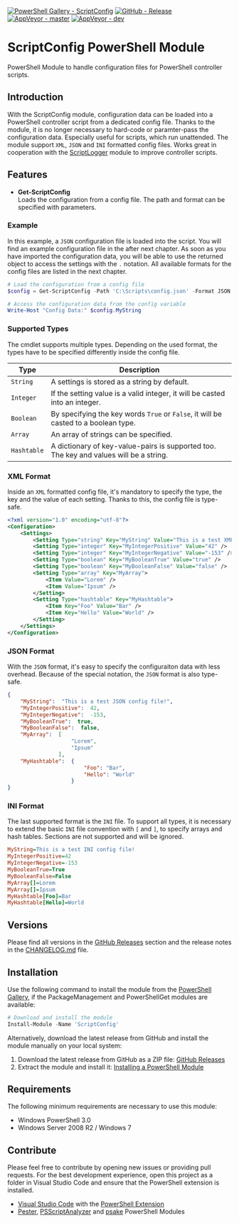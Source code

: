 [![PowerShell Gallery - ScriptConfig](https://img.shields.io/badge/PowerShell_Gallery-ScriptConfig-0072C6.svg)](https://www.powershellgallery.com/packages/ScriptConfig)
[![GitHub - Release](https://img.shields.io/github/release/claudiospizzi/ScriptConfig.svg)](https://github.com/claudiospizzi/ScriptConfig/releases)
[![AppVeyor - master](https://img.shields.io/appveyor/ci/claudiospizzi/ScriptConfig/master.svg)](https://ci.appveyor.com/project/claudiospizzi/ScriptConfig/branch/master)
[![AppVeyor - dev](https://img.shields.io/appveyor/ci/claudiospizzi/ScriptConfig/dev.svg)](https://ci.appveyor.com/project/claudiospizzi/ScriptConfig/branch/dev)


# ScriptConfig PowerShell Module

PowerShell Module to handle configuration files for PowerShell controller
scripts.


## Introduction

With the ScriptConfig module, configuration data can be loaded into a PowerShell
controller script from a dedicated config file. Thanks to the module, it is no
longer necessary to hard-code or paramter-pass the configuration data.
Especially useful for scripts, which run unattended. The module support `XML`,
`JSON` and `INI` formatted config files. Works great in cooperation with the
[ScriptLogger] module to improve controller scripts.


## Features

* **Get-ScriptConfig**  
  Loads the configuration from a config file. The path and format can be
  specified with parameters.


### Example

In this example, a `JSON` configuration file is loaded into the script. You will
find an example configuration file in the after next chapter. As soon as you
have imported the configuration data, you will be able to use the returned
object to access the settings with the `.` notation. All available formats for
the config files are listed in the next chapter.

```powershell
# Load the configuration from a config file
$config = Get-ScriptConfig -Path 'C:\Scripts\config.json' -Format JSON

# Access the configuration data from the config variable
Write-Host "Config Data:" $config.MyString
```


### Supported Types

The cmdlet supports multiple types. Depending on the used format, the types have
to be specified differently inside the config file.

| Type          | Description                                                                              |
| ------------- | ---------------------------------------------------------------------------------------- |
| `String`      | A settings is stored as a string by default.                                             |
| `Integer`     | If the setting value is a valid integer, it will be casted into an integer.              |
| `Boolean`     | By specifying the key words `True` or `False`, it will be casted to a boolean type.      |
| `Array`       | An array of strings can be specified.                                                    |
| `Hashtable`   | A dictionary of key-value-pairs is supported too. The key and values will be a string.   |


### XML Format

Inside an `XML` formatted config file, it's mandatory to specify the type, the key and the value of each setting. Thanks to this, the config file is type-safe.

```xml
<?xml version="1.0" encoding="utf-8"?>
<Configuration>
    <Settings>
        <Setting Type="string" Key="MyString" Value="This is a test XML config file!" />
        <Setting Type="integer" Key="MyIntegerPositive" Value="42" />
        <Setting Type="integer" Key="MyIntegerNegative" Value="-153" />
        <Setting Type="boolean" Key="MyBooleanTrue" Value="true" />
        <Setting Type="boolean" Key="MyBooleanFalse" Value="false" />
        <Setting Type="array" Key="MyArray">
            <Item Value="Lorem" />
            <Item Value="Ipsum" />
        </Setting>
        <Setting Type="hashtable" Key="MyHashtable">
            <Item Key="Foo" Value="Bar" />
            <Item Key="Hello" Value="World" />
        </Setting>
    </Settings>
</Configuration>
```


### JSON Format

With the `JSON` format, it's easy to specify the configuraiton data with less overhead. Because of the special notation, the `JSON` format is also type-safe.

```json
{
    "MyString":  "This is a test JSON config file!",
    "MyIntegerPositive":  42,
    "MyIntegerNegative":  -153,
    "MyBooleanTrue":  true,
    "MyBooleanFalse":  false,
    "MyArray":  [
                    "Lorem",
                    "Ipsum"
                ],
    "MyHashtable":  {
                        "Foo": "Bar",
                        "Hello": "World"
                    }
}
```


### INI Format

The last supported format is the `INI` file. To support all types, it is necessary to extend the basic `INI` file convention with `[` and `]`, to specify arrays and hash tables. Sections are not supported and will be ignored.

```ini
MyString=This is a test INI config file!
MyIntegerPositive=42
MyIntegerNegative=-153
MyBooleanTrue=True
MyBooleanFalse=False
MyArray[]=Lorem
MyArray[]=Ipsum
MyHashtable[Foo]=Bar
MyHashtable[Hello]=World
```


## Versions

Please find all versions in the [GitHub Releases] section and the release notes
in the [CHANGELOG.md] file.


## Installation

Use the following command to install the module from the [PowerShell Gallery],
if the PackageManagement and PowerShellGet modules are available:

```powershell
# Download and install the module
Install-Module -Name 'ScriptConfig'
```

Alternatively, download the latest release from GitHub and install the module
manually on your local system:

1. Download the latest release from GitHub as a ZIP file: [GitHub Releases]
2. Extract the module and install it: [Installing a PowerShell Module]


## Requirements

The following minimum requirements are necessary to use this module:

* Windows PowerShell 3.0
* Windows Server 2008 R2 / Windows 7


## Contribute

Please feel free to contribute by opening new issues or providing pull requests.
For the best development experience, open this project as a folder in Visual
Studio Code and ensure that the PowerShell extension is installed.

* [Visual Studio Code] with the [PowerShell Extension]
* [Pester], [PSScriptAnalyzer] and [psake] PowerShell Modules



[ScriptLogger]: https://github.com/claudiospizzi/ScriptLogger

[PowerShell Gallery]: https://www.powershellgallery.com/packages/ScriptLogger
[GitHub Releases]: https://github.com/claudiospizzi/ScriptLogger/releases
[Installing a PowerShell Module]: https://msdn.microsoft.com/en-us/library/dd878350

[CHANGELOG.md]: CHANGELOG.md

[Visual Studio Code]: https://code.visualstudio.com/
[PowerShell Extension]: https://marketplace.visualstudio.com/items?itemName=ms-vscode.PowerShell
[Pester]: https://www.powershellgallery.com/packages/Pester
[PSScriptAnalyzer]: https://www.powershellgallery.com/packages/PSScriptAnalyzer
[psake]: https://www.powershellgallery.com/packages/psake
